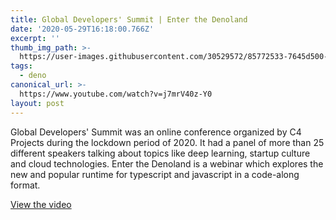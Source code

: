 ```yaml
---
title: Global Developers' Summit | Enter the Denoland
date: '2020-05-29T16:18:00.766Z'
excerpt: ''
thumb_img_path: >-
  https://user-images.githubusercontent.com/30529572/85772533-7645d500-b70c-11ea-9e48-e9b998ebfba4.png
tags:
  - deno
canonical_url: >-
  https://www.youtube.com/watch?v=j7mrV40z-Y0
layout: post
---
```


Global Developers' Summit was an online conference organized by C4 Projects during the lockdown period of 2020. It had a panel of more than 25 different speakers talking about topics like deep learning, startup culture and cloud technologies. Enter the Denoland is a webinar which explores the new and popular runtime for typescript and javascript in a code-along format.

[View the video](https://www.youtube.com/watch?v=j7mrV40z-Y0)
